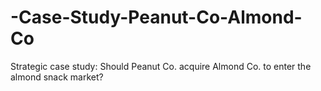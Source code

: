 # -Case-Study-Peanut-Co-Almond-Co
Strategic case study: Should Peanut Co. acquire Almond Co. to enter the almond snack market?
